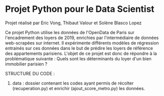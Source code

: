 # Projet Python pour le Data Scientist 

Projet réalisé par Eric Vong, Thibaut Valour et Solène Blasco Lopez

Ce projet Python utilise les données de l'OpenData de Paris sur l'encadrement des loyers de 2019, enrichies par l'intermédiaire de données web-scrapées sur internet. 
Il expérimente différents modèles de régression entrainés sur ces données dans le but de prédire les loyers de référence des appartements parisiens.
L'objet de ce projet est donc de répondre à la problématique suivante : Quels sont les déterminants du loyer d'un bien immobilier parisien ?


STRUCTURE DU CODE : 

1) data : dossier contenant les codes ayant permis de récolter (recuperation.py) et enrichir (ajout_score_metro.py) les données.   

